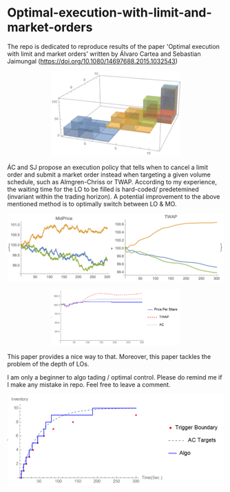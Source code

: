 # Optimal-execution-with-limit-and-market-orders
The repo is dedicated to reproduce results of the paper 'Optimal execution with limit and market orders' written by Álvaro Cartea and Sebastian Jaimungal (https://doi.org/10.1080/14697688.2015.1032543)



<p align="center">
  <img src=./pics/inventory_hist.png width="300" alt="Inventory"/>
</p>

ÁC and SJ propose an execution policy that tells when to cancel a limit order and submit a market order instead when targeting 
a given volume schedule, such as Almgren-Chriss or TWAP. According to my experience, the waiting time for the LO to be filled is 
hard-coded/ predetemined (invariant within the trading horizon). A potential improvement to the above mentioned method is to optimally switch
between LO & MO.

<p align="center">
  <img src=./pics/mid_price.png width="600" alt="Price"/>
</p>


<p align="center">
  <img src=./pics/price_per_share_.png width="300" alt="Cost"/>
</p>


This paper provides a nice way to that. Moreover, this paper tackles the problem of the depth of LOs.



I am only a beginner to algo tading / optimal control. Please do remind me if I make any mistake in repo. Feel free to leave a comment.



![plot3](./pics/schedule.png)



